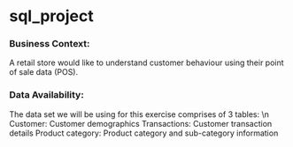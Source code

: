 # sql_project

### Business Context:
A retail store would like to understand customer behaviour using their point of sale data (POS).

### Data Availability:
The data set we will be using for this exercise comprises of 3 tables:
\n
Customer: Customer demographics
Transactions: Customer transaction details
Product category: Product category and sub-category information

